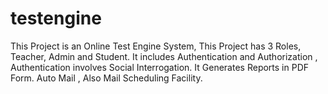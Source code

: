 # testengine
This Project is an Online Test Engine System, This Project has 3 Roles, Teacher, Admin and Student. It includes Authentication and Authorization , Authentication involves Social Interrogation. It Generates Reports in PDF Form. Auto Mail , Also Mail Scheduling Facility. 
